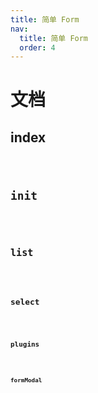 ```yaml
---
title: 简单 Form
nav:
  title: 简单 Form
  order: 4
---
```


# 文档

## index

<code src="./demo/index.tsx" />

## init

<code src="./demo/init.tsx" />

## list

<code src="./demo/list.tsx" />

## select

<code src="./demo/select.tsx" />

## plugins

<code src="./demo/plugins.tsx" />

## formModal

<code src="./demo/formModal.tsx" />
